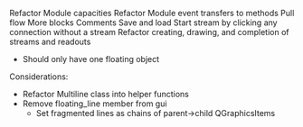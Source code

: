 Refactor Module capacities
Refactor Module event transfers to methods
Pull flow
More blocks
Comments
Save and load
Start stream by clicking any connection without a stream
Refactor creating, drawing, and completion of streams and readouts
- Should only have one floating object

Considerations:
- Refactor Multiline class into helper functions
- Remove floating_line member from gui
    - Set fragmented lines as chains of parent->child QGraphicsItems